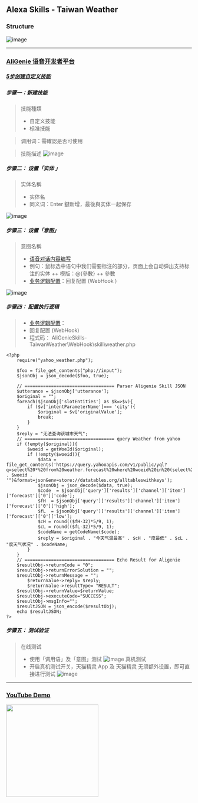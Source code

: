 ## Alexa Skills - Taiwan Weather


### Structure

![image](struct.png)

-------------
### [AliGenie 语音开发者平台](https://open.bot.tmall.com/)
##### [5步创建自定义技能](http://doc-bot.tmall.com/docs/doc.htm?spm=0.0.0.0.3616ou&treeId=393&articleId=106714&docType=1)
##### 步骤一：新建技能
> 技能種類 
> + 自定义技能
> + 标准技能

> 调用词：需確認是否可使用

> 技能描述
![image](skilldesc.png)

##### 步骤二： 设置「实体 」
> 实体名稱 
> + 实体名
> + 同义词：Enter 鍵新增，最後與实体一起保存

![image](entity.png)

##### 步骤三： 设置「意图」
> 意图名稱 
> + [语音对话内容编写](http://doc-bot.tmall.com/docs/doc.htm?spm=0.0.0.0.t4Em1I&treeId=393&articleId=106994&docType=1)
> + 例句：鼠标选中语句中我们需要标注的部分，页面上会自动弹出支持标注的实体
> ++ 模版：@{參數}
> ++ 參數
> + [业务逻辑配置](http://doc-bot.tmall.com/docs/doc.htm?spm=0.0.0.0.jr8Pu5&treeId=393&articleId=106952&docType=1)：回复配置 (WebHook )

![image](intent.png)

##### 步骤四： 配置执行逻辑
> + [业务逻辑配置](http://doc-bot.tmall.com/docs/doc.htm?spm=0.0.0.0.jr8Pu5&treeId=393&articleId=106952&docType=1)：
> + 回复配置 (WebHook)
> + 程式码： AliGenieSkills-TaiwanWeather\WebHook\skill\weather.php
```
<?php
    require("yahoo_weather.php");

    $foo = file_get_contents("php://input");
    $jsonObj = json_decode($foo, true);

	// ================================== Parser Aligenie Skill JSON
    $utterance = $jsonObj['utterance'];
    $original = "";
    foreach($jsonObj['slotEntities'] as $k=>$v){
        if ($v['intentParameterName']=== 'city'){
            $original = $v['originalValue'];
            break;
        }
    }
    $reply = "无法查询该城市天气";
    // ================================== query Weather from yahoo
    if (!empty($original)){
        $woeid = getWoeId($original); 
        if (!empty($woeid)){
            $data = file_get_contents('https://query.yahooapis.com/v1/public/yql?q=select%20*%20from%20weather.forecast%20where%20woeid%20in%20(select%20woeid%20from%20geo.places(1)%20where%20woeid="' . $woeid . '")&format=json&env=store://datatables.org/alltableswithkeys');
            $jsonObj = json_decode($data, true);
            $code  = $jsonObj['query']['results']['channel']['item']['forecast']['0']['code'];
            $fH  = $jsonObj['query']['results']['channel']['item']['forecast']['0']['high'];
            $fL  = $jsonObj['query']['results']['channel']['item']['forecast']['0']['low'];
            $cH = round(($fH-32)*5/9, 1);
            $cL = round(($fL-32)*5/9, 1);
            $codeName = getCodeName($code);        
            $reply = $original . "今天气温最高" . $cH . "度最低" . $cL . "度天气状况" . $codeName;
        }
    }
	// ================================== Echo Result for Aligenie
    $resultObj->returnCode = "0";
    $resultObj->returnErrorSolution = "";
    $resultObj->returnMessage = "";
        $returnValue->reply= $reply;
        $returnValue->resultType= "RESULT";
    $resultObj->returnValue=$returnValue;
    $resultObj->executeCode="SUCCESS";
    $resultObj->msgInfo="";
    $resultJSON = json_encode($resultObj);
    echo $resultJSON;
?>
```

##### 步骤五： 测试验证
> 在线测试 
> + 使用「调用语」及「意图」测试
![image](testonline.png)
> 真机测试 
> + 开启真机测试开关，天猫精灵 App 及 天猫精灵 无须额外设置，即可直接进行测试
![image](testtmall.png)

-------------
### [YouTube Demo](https://youtu.be/rDqrWlMelZc)

<a href="https://youtu.be/rDqrWlMelZc" target="_blank"><img src="youtube_demo.png" height="250"></a>

